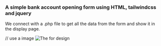 ### A simple bank account opening form using HTML, tailwindcss and jquery
We connect with a .php file to get all the data from the form and show it in the display page.

// use a image
![The for design](https://github.com/AtiqurCode/residence-bank-account-openning-form/blob/master/Screenshot%202025-01-26%20at%2012.34.44%E2%80%AFPM.png)

